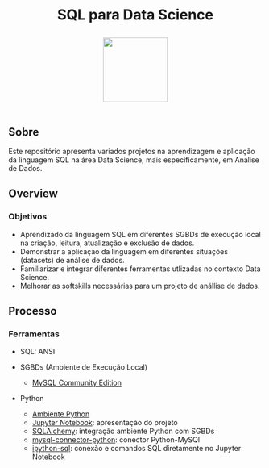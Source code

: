 # <p align="center">SQL para Data Science<p/>

<div align="center">
<picture>
  <source media="(prefers-color-scheme: dark)" srcset="https://i.imgur.com/RjY9oBo.png">
  <img width="128px" alt="" src="https://i.imgur.com/V278dTp.png">
</picture>
</div>

<br>

## Sobre

Este repositório apresenta variados projetos na aprendizagem e aplicação da linguagem SQL na área Data Science, mais especificamente, em Análise de Dados.

## Overview

### Objetivos

- Aprendizado da linguagem SQL em diferentes SGBDs de execução local na criação, leitura, atualização e exclusão de dados.
- Demonstrar a aplicaçao da linguagem em diferentes situações (datasets) de análise de dados.
- Familiarizar e integrar diferentes ferramentas utlizadas no contexto Data Science.
- Melhorar as softskills necessárias para um projeto de anállise de dados.

## Processo

### Ferramentas

- SQL: ANSI
- SGBDs (Ambiente de Execução Local)
  - [MySQL Community Edition](https://www.mysql.com/products/community/)

- Python
  - [Ambiente Python](https://www.python.org/)
  - [Jupyter Notebook](https://jupyter.org/): apresentação do projeto
  - [SQLAlchemy](https://www.sqlalchemy.org/): integração ambiente Python com SGBDs
  - [mysql-connector-python](https://pypi.org/project/mysql-connector-python/): conector Python-MySQl
  - [ipython-sql](https://pypi.org/project/ipython-sql/): conexão e comandos SQL diretamente no Jupyter Notebook

